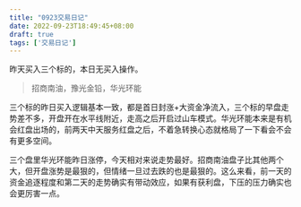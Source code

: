 ```yaml
---
title: "0923交易日记"
date: 2022-09-23T18:49:45+08:00
draft: true
tags: ['交易日记']
---
```


昨天买入三个标的，本日无买入操作。

> 招商南油，豫光金铅，华光环能

三个标的昨日买入逻辑基本一致，都是首日封涨+大资金净流入，三个标的早盘走势差不多，开盘开在水平线附近，走高之后开启过山车模式。华光环能本来是有机会红盘出场的，前两天中天服务红盘之后，不着急转换心态就格局了一下看会不会有更多空间。

三个盘里华光环能昨日涨停，今天相对来说走势最好。招商南油盘子比其他两个大，但开盘涨势是最狠的，但情绪一旦过去跌的也是最狠的。这么来看，前一天的资金追逐程度和第二天的走势确实有带动效应，如果有获利盘，下压的压力确实也会更厉害一点。

